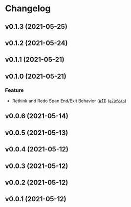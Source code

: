 # Changelog

<!--next-version-placeholder-->

## v0.1.3 (2021-05-25)


## v0.1.2 (2021-05-24)


## v0.1.1 (2021-05-21)


## v0.1.0 (2021-05-21)
### Feature
* Rethink and Redo Span End/Exit Behavior ([#11](https://github.com/WIPACrepo/wipac-telemetry-prototype/issues/11)) ([`e78fc4b`](https://github.com/WIPACrepo/wipac-telemetry-prototype/commit/e78fc4b30afe3afaceede4bfe097628a6289c602))

## v0.0.6 (2021-05-14)


## v0.0.5 (2021-05-13)


## v0.0.4 (2021-05-12)


## v0.0.3 (2021-05-12)


## v0.0.2 (2021-05-12)


## v0.0.1 (2021-05-12)

